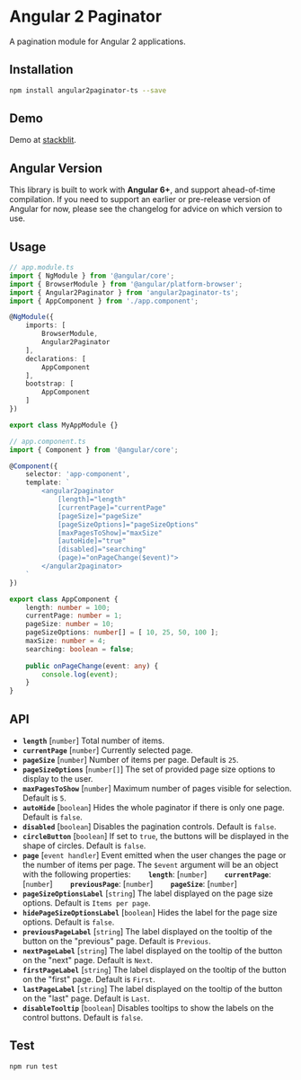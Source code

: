 # Angular 2 Paginator
A pagination module for Angular 2 applications.

## Installation 
```sh
npm install angular2paginator-ts --save
```

## Demo
Demo at [stackblit](https://stackblitz.com/edit/angular2paginatorts-gubalz).

## Angular Version
This library is built to work with **Angular 6+**, and support ahead-of-time compilation.
If you need to support an earlier or pre-release version of Angular for now, please see the changelog for advice on which version to use.

## Usage

```TypeScript
// app.module.ts
import { NgModule } from '@angular/core';
import { BrowserModule } from '@angular/platform-browser';
import { Angular2Paginator } from 'angular2paginator-ts';
import { AppComponent } from './app.component';

@NgModule({
    imports: [
        BrowserModule,
        Angular2Paginator
    ],
    declarations: [
        AppComponent
    ],
    bootstrap: [
        AppComponent
    ]
})

export class MyAppModule {}
```

```TypeScript
// app.component.ts
import { Component } from '@angular/core';

@Component({
    selector: 'app-component',
    template: `
        <angular2paginator
            [length]="length"
            [currentPage]="currentPage"
            [pageSize]="pageSize"
            [pageSizeOptions]="pageSizeOptions"
            [maxPagesToShow]="maxSize"
            [autoHide]="true"
            [disabled]="searching"
            (page)="onPageChange($event)">
        </angular2paginator>
    `
})

export class AppComponent {
    length: number = 100;
    currentPage: number = 1;
    pageSize: number = 10;
    pageSizeOptions: number[] = [ 10, 25, 50, 100 ];
    maxSize: number = 4;
    searching: boolean = false;
    
    public onPageChange(event: any) {
        console.log(event);
    }
}
```

## API
* **`length`** [`number`] Total number of items.
* **`currentPage`** [`number`] Currently selected page.
* **`pageSize`** [`number`] Number of items per page. Default is `25`.
* **`pageSizeOptions`** [`number[]`] The set of provided page size options to display to the user.
* **`maxPagesToShow`** [`number`] Maximum number of pages visible for selection. Default is `5`.
* **`autoHide`** [`boolean`] Hides the whole paginator if there is only one page. Default is `false`.
* **`disabled`** [`boolean`] Disables the pagination controls. Default is `false`.
* **`circleButton`** [`boolean`] If set to `true`, the buttons will be displayed in the shape of circles. Default is `false`.
* **`page`** [`event handler`] Event emitted when the user changes the page or the number of items per page. The `$event` argument will be an object with the following properties:
&nbsp;&nbsp;&nbsp;&nbsp;&nbsp;&nbsp;&nbsp;**`length`**: [`number`]
&nbsp;&nbsp;&nbsp;&nbsp;&nbsp;&nbsp;&nbsp;**`currentPage`**: [`number`]
&nbsp;&nbsp;&nbsp;&nbsp;&nbsp;&nbsp;&nbsp;**`previousPage`**: [`number`]
&nbsp;&nbsp;&nbsp;&nbsp;&nbsp;&nbsp;&nbsp;**`pageSize`**: [`number`]
* **`pageSizeOptionsLabel`** [`string`] The label displayed on the page size options. Default is `Items per page`.
* **`hidePageSizeOptionsLabel`** [`boolean`] Hides the label for the page size options. Default is `false`.
* **`previousPageLabel`** [`string`] The label displayed on the tooltip of the button on the "previous" page. Default is `Previous`.
* **`nextPageLabel`** [`string`] The label displayed on the tooltip of the button on the "next" page. Default is `Next`.
* **`firstPageLabel`** [`string`] The label displayed on the tooltip of the button on the "first" page. Default is `First`.
* **`lastPageLabel`** [`string`] The label displayed on the tooltip of the button on the "last" page. Default is `Last`.
* **`disableTooltip`** [`boolean`] Disables tooltips to show the labels on the control buttons. Default is `false`.

## Test 
```sh
npm run test
```